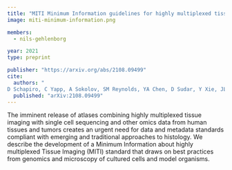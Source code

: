 ```yaml
---
title: "MITI Minimum Information guidelines for highly multiplexed tissue images"
image: miti-minimum-information.png

members:
  - nils-gehlenborg

year: 2021
type: preprint

publisher: "https://arxiv.org/abs/2108.09499"
cite:
  authors: "
D Schapiro, C Yapp, A Sokolov, SM Reynolds, YA Chen, D Sudar, Y Xie, JL Muhlich, R Arias-Camison, S Arena, AJ Taylor, M Nikolov, M Tyler, JR Lin, EA Burlingame, YH Chang, SL Farhi, V Thorsson, N Venkatamohan, JL Drewes, D Pe'er, DA Gutman, MD Herrmann, N Gehlenborg, P Bankhead, JT Roland, JM Herndon, MP Snyder, M Angelo, G Nolan, JR Swedlow, N Schultz, DT Merrick, SA Mazzilli, E Cerami, SJ Rodig, S Santagata, PK Sorger"
  published: "arXiv:2108.09499"
---
```

The imminent release of atlases combining highly multiplexed tissue imaging with single cell sequencing and other omics data from human tissues and tumors creates an urgent need for data and metadata standards compliant with emerging and traditional approaches to histology. We describe the development of a Minimum Information about highly multiplexed Tissue Imaging (MITI) standard that draws on best practices from genomics and microscopy of cultured cells and model organisms.
